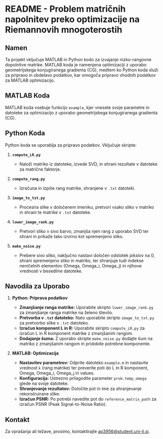 # README - Problem matričnih napolnitev preko optimizacije na Riemannovih mnogoterostih

## Namen

Ta projekt vključuje MATLAB in Python kodo za izvajanje nizko-rangovne dopolnitve matrike. MATLAB koda je namenjena optimizaciji z uporabo geometrijskega konjugiranega gradienta (CG), medtem ko Python koda služi za pripravo in obdelavo podatkov, kar omogoča pripravo vhodnih podatkov za MATLAB optimizacijo.

## MATLAB Koda

MATLAB koda vsebuje funkcijo `example`, kjer vnesete svoje parametre in datoteke za optimizacijo z uporabo geometrijskega konjugiranega gradienta (CG).

## Python Koda

Python koda se uporablja za pripravo podatkov. Vključuje skripte:

1. **`compute_LR.py`**
   - Naloži matriko iz datoteke, izvede SVD, in shrani rezultate v datoteke za matrične faktorje.

2. **`compute_rang.py`**
   - Izračuna in izpiše rang matrike, shranjene v `.txt` datoteki.

3. **`image_to_txt.py`**
   - Procesira slike v določenem imeniku, pretvori vsako sliko v matriko in shrani te matrike v `.txt` datoteke.

4. **`lower_image_rank.py`**
   - Pretvori sliko v sivo barvo, zmanjša njen rang z uporabo SVD ter shrani in prikaže tako izvirno kot spremenjeno sliko.

5. **`make_noise.py`**
   - Prebere sivo sliko, naključno nastavi določen odstotek pikslov na 0, shrani spremenjeno sliko in matriko, ter shranjuje tudi indekse neničelnih elementov (Omega, Omega_i, Omega_j) in njihove vrednosti v besedilne datoteke.


## Navodila za Uporabo

1. **Python: Priprava podatkov**
   - **Zmanjšanje ranga matrike:** Uporabite skripto `lower_image_rank.py` za zmanjšanje ranga matrike na želeno število. 
   - **Pretvorba v `.txt` datoteko:** Nato uporabite skripto `image_to_txt.py` za pretvorbo slike v `.txt` datoteko.
   - **Izračun komponent L in R:** Uporabite skripto `compute_LR.py` za izračun L in R komponent matrike z zmanjšanim rangom.
   - **Dodajanje šuma:** Z uporabo skripte `make_noise.py` dodajte šum na matriko z zmanjšanim rangom in pridobite potrebne komponente.

2. **MATLAB: Optimizacija**
   - **Nastavitev parametrov:** Odprite datoteko `example.m` in nastavite vrednost `k` (rang matrike) ter preverite poti do L in R komponent, Omega, Omega_i, Omega_j in values.
   - **Konfiguracija:** Ustrezno prilagodite parameter `prob.temp_omega` glede na svoje datoteke.
   - **Shranjevanje rezultatov:** Določite pot in ime za shranjevanje rekonstruirane slike.
   - **Izračun PSNR:** Po potrebi navedite pot do `reference_matrix_path` za izračun PSNR (Peak Signal-to-Noise Ratio).

## Kontakt

Za vprašanja ali težave, prosimo, kontaktirajte ap3956@student.uni-lj.si.